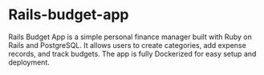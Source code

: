 # Rails-budget-app
Rails Budget App is a simple personal finance manager built with Ruby on Rails and PostgreSQL. It allows users to create categories, add expense records, and track budgets. The app is fully Dockerized for easy setup and deployment.
